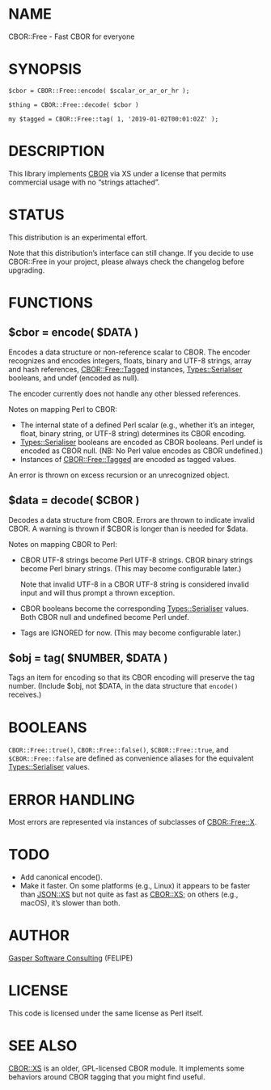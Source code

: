 # NAME

CBOR::Free - Fast CBOR for everyone

# SYNOPSIS

    $cbor = CBOR::Free::encode( $scalar_or_ar_or_hr );

    $thing = CBOR::Free::decode( $cbor )

    my $tagged = CBOR::Free::tag( 1, '2019-01-02T00:01:02Z' );

# DESCRIPTION

This library implements [CBOR](https://tools.ietf.org/html/rfc7049)
via XS under a license that permits commercial usage with no “strings
attached”.

# STATUS

This distribution is an experimental effort.

Note that this distribution’s interface can still change. If you decide
to use CBOR::Free in your project, please always check the changelog before
upgrading.

# FUNCTIONS

## $cbor = encode( $DATA )

Encodes a data structure or non-reference scalar to CBOR.
The encoder recognizes and encodes integers, floats, binary and UTF-8
strings, array and hash references, [CBOR::Free::Tagged](https://metacpan.org/pod/CBOR::Free::Tagged) instances,
[Types::Serialiser](https://metacpan.org/pod/Types::Serialiser) booleans, and undef (encoded as null).

The encoder currently does not handle any other blessed references.

Notes on mapping Perl to CBOR:

- The internal state of a defined Perl scalar (e.g., whether it’s an
integer, float, binary string, or UTF-8 string) determines its CBOR
encoding.
- [Types::Serialiser](https://metacpan.org/pod/Types::Serialiser) booleans are encoded as CBOR booleans.
Perl undef is encoded as CBOR null. (NB: No Perl value encodes as CBOR
undefined.)
- Instances of [CBOR::Free::Tagged](https://metacpan.org/pod/CBOR::Free::Tagged) are encoded as tagged values.

An error is thrown on excess recursion or an unrecognized object.

## $data = decode( $CBOR )

Decodes a data structure from CBOR. Errors are thrown to indicate
invalid CBOR. A warning is thrown if $CBOR is longer than is needed
for $data.

Notes on mapping CBOR to Perl:

- CBOR UTF-8 strings become Perl UTF-8 strings. CBOR binary strings
become Perl binary strings. (This may become configurable later.)

    Note that invalid UTF-8 in a CBOR UTF-8 string is considered
    invalid input and will thus prompt a thrown exception.

- CBOR booleans become the corresponding [Types::Serialiser](https://metacpan.org/pod/Types::Serialiser) values.
Both CBOR null and undefined become Perl undef.
- Tags are IGNORED for now. (This may become configurable later.)

## $obj = tag( $NUMBER, $DATA )

Tags an item for encoding so that its CBOR encoding will preserve the
tag number. (Include $obj, not $DATA, in the data structure that
`encode()` receives.)

# BOOLEANS

`CBOR::Free::true()`, `CBOR::Free::false()`,
`$CBOR::Free::true`, and `$CBOR::Free::false` are defined as
convenience aliases for the equivalent [Types::Serialiser](https://metacpan.org/pod/Types::Serialiser) values.

# ERROR HANDLING

Most errors are represented via instances of subclasses of
[CBOR::Free::X](https://metacpan.org/pod/CBOR::Free::X).

# TODO

- Add canonical encode().
- Make it faster. On some platforms (e.g., Linux) it appears to be
faster than [JSON::XS](https://metacpan.org/pod/JSON::XS) but not quite as fast as [CBOR::XS](https://metacpan.org/pod/CBOR::XS); on others
(e.g., macOS), it’s slower than both.

# AUTHOR

[Gasper Software Consulting](http://gaspersoftware.com) (FELIPE)

# LICENSE

This code is licensed under the same license as Perl itself.

# SEE ALSO

[CBOR::XS](https://metacpan.org/pod/CBOR::XS) is an older, GPL-licensed CBOR module. It implements
some behaviors around CBOR tagging that you might find useful.
